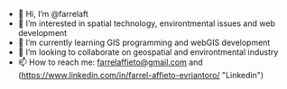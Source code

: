 - 👋 Hi, I’m @farrelaft
- 👀 I’m interested in spatial technology, environtmental issues and web development
- 🌱 I’m currently learning GIS programming and webGIS development
- 💞️ I’m looking to collaborate on geospatial and environtmental industry
- 📫 How to reach me: farrelaffieto@gmail.com and (https://www.linkedin.com/in/farrel-affieto-evriantoro/ "Linkedin") 

<!---
farrelaft/farrelaft is a ✨ special ✨ repository because its `README.md` (this file) appears on your GitHub profile.
You can click the Preview link to take a look at your changes.
--->
